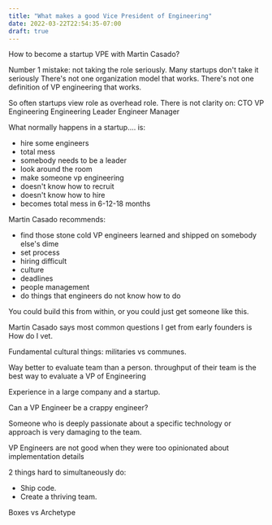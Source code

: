 ```yaml
---
title: "What makes a good Vice President of Engineering"
date: 2022-03-22T22:54:35-07:00
draft: true
---
```


How to become a startup VPE with Martin Casado?

Number 1 mistake: not taking the role seriously.
Many startups don't take it seriously
There's not one organization model that works.
There's not one definition of VP engineering that works.

So often startups view role as overhead role. 
There is not clarity on:
CTO
VP Engineering
Engineering Leader
Engineer Manager

What normally happens in a startup.... is:
 - hire some engineers
 - total mess
 - somebody needs to be a leader
 - look around the room
 - make someone vp engineering
 - doesn't know how to recruit
 - doesn't know how to hire
 - becomes total mess in 6-12-18 months

Martin Casado recommends:
 - find those stone cold VP engineers learned and shipped on somebody else's dime
 - set process
 - hiring difficult
 - culture
 - deadlines
 - people management
 - do things that engineers do not know how to do

You could build this from within, or you could just get someone like this.

Martin Casado says most common questions I get from early founders is How do I vet.

Fundamental cultural things: militaries vs communes.


Way better to evaluate team than a person.
throughput of their team is the best way to evaluate a VP of Engineering


Experience in a large company and a startup.

Can a VP Engineer be a crappy engineer?

Someone who is deeply passionate about a specific technology or approach is very damaging to the team.

VP Engineers are not good when they were too opinionated about implementation details


2 things hard to simultaneously do:
 - Ship code. 
 - Create a thriving team.

Boxes vs Archetype

